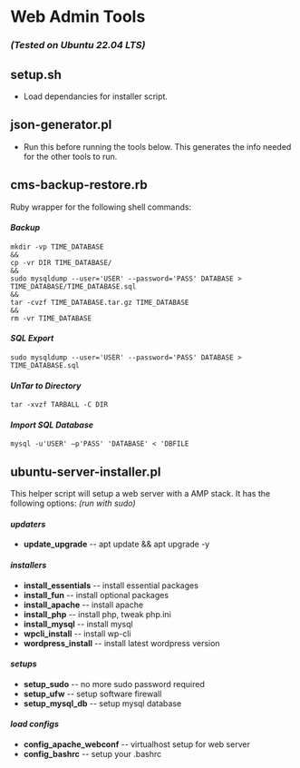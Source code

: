 # Web Admin Tools

### *(Tested on Ubuntu 22.04 LTS)*

## setup.sh

- Load dependancies for installer script.

## json-generator.pl

- Run this before running the tools below. This generates the info needed for the other tools to run.

## cms-backup-restore.rb

Ruby wrapper for the following shell commands:

#### *Backup*

```
mkdir -vp TIME_DATABASE 
&& 
cp -vr DIR TIME_DATABASE/ 
&& 
sudo mysqldump --user='USER' --password='PASS' DATABASE > TIME_DATABASE/TIME_DATABASE.sql 
&& 
tar -cvzf TIME_DATABASE.tar.gz TIME_DATABASE 
&& 
rm -vr TIME_DATABASE
```

#### *SQL Export*

```
sudo mysqldump --user='USER' --password='PASS' DATABASE > TIME_DATABASE.sql
```

#### *UnTar to Directory*

```
tar -xvzf TARBALL -C DIR
```

#### *Import SQL Database*

```
mysql -u'USER' –p'PASS' 'DATABASE' < 'DBFILE
```

## ubuntu-server-installer.pl

This helper script will setup a web server with a AMP stack. It has the following options: *(run with sudo)*

#### *updaters*

- **update_upgrade** -- apt update && apt upgrade -y

#### *installers*

- **install_essentials** -- install essential packages
- **install_fun** -- install optional packages
- **install_apache** -- install apache
- **install_php** -- install php, tweak php.ini
- **install_mysql** -- install mysql
- **wpcli_install** -- install wp-cli
- **wordpress_install** -- install latest wordpress version

#### *setups* 

- **setup_sudo** -- no more sudo password required
- **setup_ufw** -- setup software firewall
- **setup_mysql_db** -- setup mysql database 

#### *load configs*

- **config_apache_webconf** -- virtualhost setup for web server
- **config_bashrc** -- setup your .bashrc

